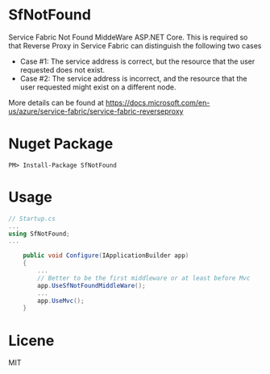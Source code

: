 # SfNotFound
Service Fabric Not Found MiddeWare ASP.NET Core.
This is required so that Reverse Proxy in Service Fabric can distinguish the following two cases 
* Case #1: The service address is correct, but the resource that the user requested does not exist.
* Case #2: The service address is incorrect, and the resource that the user requested might exist on a different node.

More details can be found at https://docs.microsoft.com/en-us/azure/service-fabric/service-fabric-reverseproxy

# Nuget Package
```PM> Install-Package SfNotFound```

# Usage
```cs
// Startup.cs
...
using SfNotFound;
...

    public void Configure(IApplicationBuilder app)
    {
        ...
        // Better to be the first middleware or at least before Mvc
        app.UseSfNotFoundMiddleWare();
        ...
        app.UseMvc();
    }
```

# Licene
MIT
